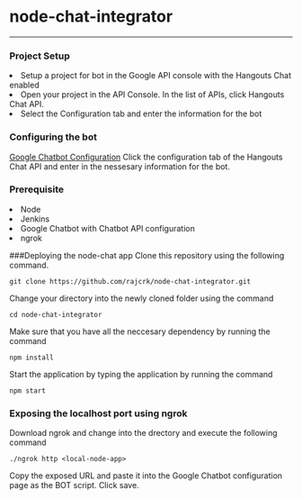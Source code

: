 # node-chat-integrator

<hr>

### Project Setup
<li>
Setup a project for bot in the Google API console with the Hangouts Chat enabled
</li>
<li>Open your project in the API Console. In the list of APIs, click Hangouts Chat API.</li>
<li>Select the Configuration tab and enter the information for the bot</li>

### Configuring the bot
[Google Chatbot Configuration](https://console.developers.google.com/apis/api/chat.googleapis.com)
Click the configuration tab of the Hangouts Chat API and enter in the nessesary information for the bot.

### Prerequisite
<li>Node</li>
<li>Jenkins</li>
<li>Google Chatbot with Chatbot API configuration</li>
<li>ngrok</li>

###Deploying the node-chat app
Clone this repository using the following command.
```shell
git clone https://github.com/rajcrk/node-chat-integrator.git
```
Change your directory into the newly cloned folder using the command
```shell
cd node-chat-integrator
```
Make sure that you have all the neccesary dependency by running the command
```shell
npm install
```
Start the application by typing the application by running the command 
```shell 
npm start
```
### Exposing the localhost port using ngrok
Download ngrok and change into the drectory and execute the following command
```shell
./ngrok http <local-node-app>
```
Copy the exposed URL and paste it into the Google Chatbot configuration page as the BOT script.
Click save.